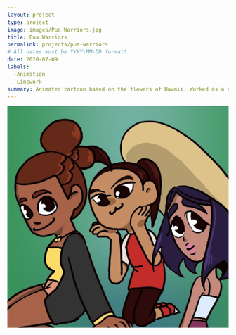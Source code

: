 ```yaml
---
layout: project
type: project
image: images/Pua-Warriors.jpg
title: Pua Warriors
permalink: projects/pua-warriors
# All dates must be YYYY-MM-DD format!
date: 2020-07-09
labels:
  -Animation
  -Linework
summary: Animated cartoon based on the flowers of Hawaii. Worked as a rough animator and clean up artist.
---
```


<img class="ui medium right floated rounded image" src="../images/Pua-Warriors.jpg">


 
